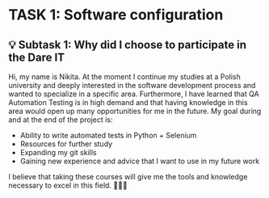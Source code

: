 #  TASK 1: Software configuration 
## 💡 Subtask 1: Why did I choose to participate in the Dare IT 
Hi, my name is Nikita. At the moment I continue my studies at a Polish university and deeply interested in the software development process and wanted to specialize in a specific area. Furthermore, I have learned that QA Automation Testing is in high demand and that having knowledge in this area would open up many opportunities for me in the future. My goal during and at the end of the project is:
* Ability to write automated tests in Python + Selenium
* Resources for further study
* Expanding my git skills
* Gaining new experience and advice that I want to use in my future work

I believe that taking these courses will give me the tools and knowledge necessary to excel in this field. 👨🏻‍💻